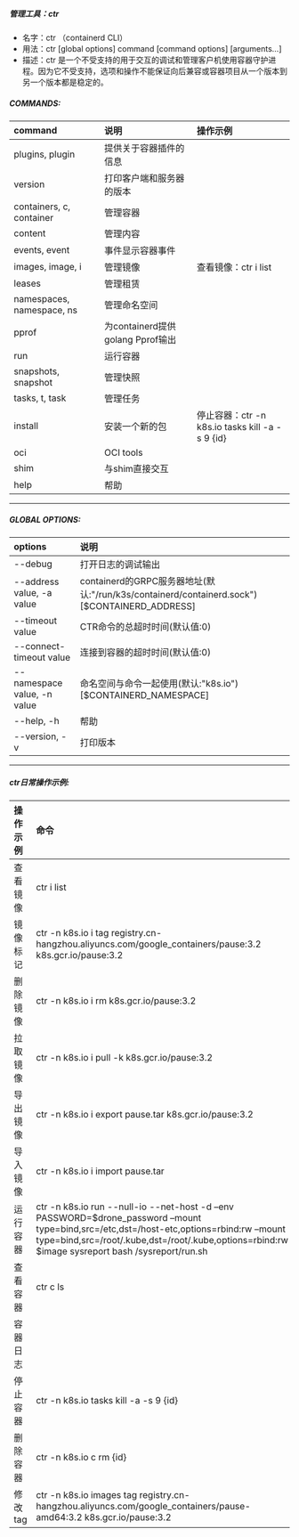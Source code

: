 ##### 管理工具：ctr
 - 名字：ctr  （containerd CLI）
 - 用法：ctr [global options] command [command options] [arguments…]
 - 描述：ctr 是一个不受支持的用于交互的调试和管理客户机使用容器守护进程。因为它不受支持，选项和操作不能保证向后兼容或容器项目从一个版本到另一个版本都是稳定的。

##### COMMANDS:

| command                           | 说明                             | 操作示例                          |
| :-------                          | :--------------------------      | :-------------------------------- |
| plugins, plugin                   | 提供关于容器插件的信息           |  |
| version                           | 打印客户端和服务器的版本         |  |
| containers, c, container          | 管理容器                         |  |
| content                           | 管理内容                         |  |
| events, event                     | 事件显示容器事件                 |  |
| images, image, i                  | 管理镜像                         | 查看镜像：ctr i list              |
| leases                            | 管理租赁                         |  |
| namespaces, namespace, ns         | 管理命名空间                     |  |
| pprof                             | 为containerd提供golang Pprof输出 |  |
| run                               | 运行容器                         |  |
| snapshots, snapshot               | 管理快照                         |  |
| tasks, t, task                    | 管理任务                         |  |
| install                           | 安装一个新的包	               | 停止容器：ctr -n k8s.io tasks kill -a -s 9 {id}         |
| oci                               | OCI tools                        | |
| shim                              | 与shim直接交互                   | |
| help                              | 帮助                             | |

---
##### GLOBAL OPTIONS:

| options                   |  说明     |
| :------                   |  :------- |
| --debug                   | 打开日志的调试输出| 
| --address value, -a value | containerd的GRPC服务器地址(默认:"/run/k3s/containerd/containerd.sock") [\$CONTAINERD_ADDRESS] |
| --timeout value           | CTR命令的总超时时间(默认值:0) |
| --connect-timeout value   | 连接到容器的超时时间(默认值:0) |
| --namespace value, -n value | 命名空间与命令一起使用(默认:"k8s.io") [\$CONTAINERD_NAMESPACE] |
| --help, -h |                帮助 |
| --version, -v |             打印版本|


---
##### ctr日常操作示例:

| 操作示例 | 命令                                                                                                   | 备注      |
| :------  | :---------------------------------------------------------                                             | :-------- |
| 查看镜像 | ctr i list                                                                                             |           |
| 镜像标记 | ctr -n k8s.io i tag registry.cn-hangzhou.aliyuncs.com/google_containers/pause:3.2 k8s.gcr.io/pause:3.2 |           |
| 删除镜像 | ctr -n k8s.io i rm k8s.gcr.io/pause:3.2      |  |
| 拉取镜像 | ctr -n k8s.io i pull -k k8s.gcr.io/pause:3.2 |  |
| 导出镜像 | ctr -n k8s.io i export pause.tar k8s.gcr.io/pause:3.2 | |
| 导入镜像 | ctr -n k8s.io i import pause.tar | 不支持 build,commit 镜像 |
| 运行容器 | ctr -n k8s.io run --null-io --net-host -d –env PASSWORD=\$drone_password –mount type=bind,src=/etc,dst=/host-etc,options=rbind:rw –mount type=bind,src=/root/.kube,dst=/root/.kube,options=rbind:rw \$image sysreport bash /sysreport/run.sh | –null-io: 将容器内标准输出重定向到/dev/null | -d: 当task执行后就进行下一步shell命令,如没有选项,则会等待用户输入,并定向到容器内 | –net-host: 主机网络 |
| 查看容器 | ctr c ls | |
| 容器日志 |          | |
| 停止容器 | ctr -n k8s.io tasks kill -a -s 9 {id}| |
| 删除容器 | ctr -n k8s.io c rm {id} | 先停止容器，再删除 | |
| 修改tag  | ctr -n k8s.io images tag registry.cn-hangzhou.aliyuncs.com/google_containers/pause-amd64:3.2 k8s.gcr.io/pause:3.2 | |
